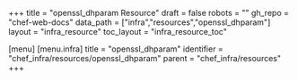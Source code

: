 +++
title = "openssl_dhparam Resource"
draft = false
robots = ""
gh_repo = "chef-web-docs"
data_path = ["infra","resources","openssl_dhparam"]
layout = "infra_resource"
toc_layout = "infra_resource_toc"

[menu]
  [menu.infra]
    title = "openssl_dhparam"
    identifier = "chef_infra/resources/openssl_dhparam"
    parent = "chef_infra/resources"
+++

<!-- The contents of this page are automatically generated from the openssl_dhparam.yaml file in the data/infra/resources directory. -->
<!-- To suggest a change, edit the https://github.com/chef/chef/blob/main/lib/chef/resource/openssl_dhparam.rb file and submit a pull request to the https://github.com/chef/chef repository. -->
<!-- markdownlint-disable-file -->
